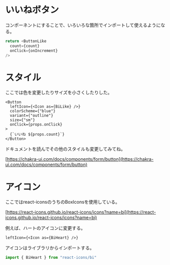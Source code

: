 # いいねボタン

コンポーネントにすることで、いろいろな箇所でインポートして使えるようになる。

```typescript
return <ButtonLike
  count={count}
  onClick={onIncrement}
/>
```

# スタイル

ここでは色を変更したりサイズを小さくしたりした。

```htmlbars
<Button
  leftIcon={<Icon as={BiLike} />}
  colorScheme={"blue"}
  variant={"outline"}
  size={"sm"}
  onClick={props.onClick}
>
  {`いいね ${props.count}`}
</Button>
```

ドキュメントを読んでその他のスタイルも変更してみてね。

[https://chakra-ui.com/docs/components/form/button](https://chakra-ui.com/docs/components/form/button)

# アイコン

ここではreact-iconsのうちのBoxIconsを使用している。

[https://react-icons.github.io/react-icons/icons?name=bi](https://react-icons.github.io/react-icons/icons?name=bi)


例えば、ハートのアイコンに変更する。

```htmlbars
leftIcon={<Icon as={BiHeart} />}
```

アイコンはライブラリからインポートする。

```typescript
import { BiHeart } from "react-icons/bi"
```
